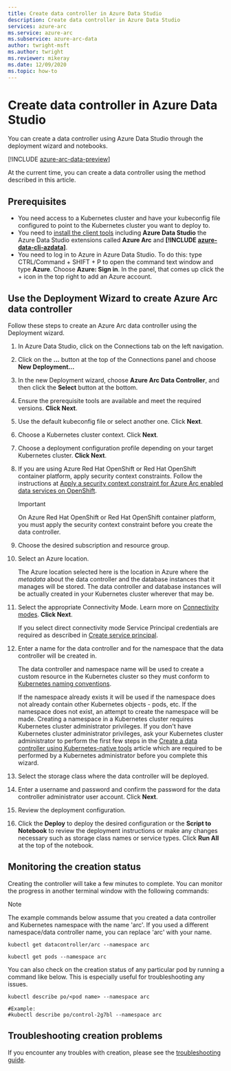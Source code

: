 ```yaml
---
title: Create data controller in Azure Data Studio
description: Create data controller in Azure Data Studio
services: azure-arc
ms.service: azure-arc
ms.subservice: azure-arc-data
author: twright-msft
ms.author: twright
ms.reviewer: mikeray
ms.date: 12/09/2020
ms.topic: how-to
---
```


# Create data controller in Azure Data Studio

You can create a data controller using Azure Data Studio through the deployment wizard and notebooks.

[!INCLUDE [azure-arc-data-preview](../../../includes/azure-arc-data-preview.md)]

At the current time, you can create a data controller using the method described in this article.

## Prerequisites

- You need access to a Kubernetes cluster and have your kubeconfig file configured to point to the Kubernetes cluster you want to deploy to.
- You need to [install the client tools](install-client-tools.md) including **Azure Data Studio** the Azure Data Studio extensions called **Azure Arc** and **[!INCLUDE [azure-data-cli-azdata](../../../includes/azure-data-cli-azdata.md)]**.
- You need to log in to Azure in Azure Data Studio.  To do this: type CTRL/Command + SHIFT + P to open the command text window and type **Azure**.  Choose **Azure: Sign in**.   In the panel, that comes up click the + icon in the top right to add an Azure account.

## Use the Deployment Wizard to create Azure Arc data controller

Follow these steps to create an Azure Arc data controller using the Deployment wizard.

1. In Azure Data Studio, click on the Connections tab on the left navigation.
2. Click on the **...** button at the top of the Connections panel and choose **New Deployment...**
3. In the new Deployment wizard, choose **Azure Arc Data Controller**, and then click the **Select** button at the bottom.
4. Ensure the prerequisite tools are available and meet the required versions. **Click Next**.
5. Use the default kubeconfig file or select another one.  Click **Next**.
6. Choose a Kubernetes cluster context. Click **Next**.
7. Choose a deployment configuration profile depending on your target Kubernetes cluster. **Click Next**.
8. If you are using Azure Red Hat OpenShift or Red Hat OpenShift container platform, apply security context constraints. Follow the instructions at [Apply a security context constraint for Azure Arc enabled data services on OpenShift](how-to-apply-security-context-constraint.md).

   >[!IMPORTANT]
   >On Azure Red Hat OpenShift or Red Hat OpenShift container platform, you must apply the security context constraint before you create the data controller.

1. Choose the desired subscription and resource group.
1. Select an Azure location.
   
   The Azure location selected here is the location in Azure where the *metadata* about the data controller and the database instances that it manages will be stored. The data controller and database instances will be actually created in your Kubernetes cluster wherever that may be.

10. Select the appropriate Connectivity Mode. Learn more on [Connectivity modes](./connectivity.md). **Click Next**.

    If you select direct connectivity mode Service Principal credentials are required as described in [Create service principal](upload-metrics-and-logs-to-azure-monitor.md#create-service-principal).

11. Enter a name for the data controller and for the namespace that the data controller will be created in.

    The data controller and namespace name will be used to create a custom resource in the Kubernetes cluster so they must conform to [Kubernetes naming conventions](https://kubernetes.io/docs/concepts/overview/working-with-objects/names/#names).
    
    If the namespace already exists it will be used if the namespace does not already contain other Kubernetes objects - pods, etc.  If the namespace does not exist, an attempt to create the namespace will be made.  Creating a namespace in a Kubernetes cluster requires Kubernetes cluster administrator privileges.  If you don't have Kubernetes cluster administrator privileges, ask your Kubernetes cluster administrator to perform the first few steps in the [Create a data controller using Kubernetes-native tools](./create-data-controller-using-kubernetes-native-tools.md) article which are required to be performed by a Kubernetes administrator before you complete this wizard.


12. Select the storage class where the data controller will be deployed. 
13.  Enter a username and password and confirm the password for the data controller administrator user account. Click **Next**.

14. Review the deployment configuration.
15. Click the **Deploy** to deploy the desired configuration or the **Script to Notebook** to review the deployment instructions or make any changes necessary such as storage class names or service types. Click **Run All** at the top of the notebook.

## Monitoring the creation status

Creating the controller will take a few minutes to complete. You can monitor the progress in another terminal window with the following commands:

> [!NOTE]
>  The example commands below assume that you created a data controller and Kubernetes namespace with the name 'arc'.  If you used a different namespace/data controller name, you can replace 'arc' with your name.

```console
kubectl get datacontroller/arc --namespace arc
```

```console
kubectl get pods --namespace arc
```

You can also check on the creation status of any particular pod by running a command like below.  This is especially useful for troubleshooting any issues.

```console
kubectl describe po/<pod name> --namespace arc

#Example:
#kubectl describe po/control-2g7bl --namespace arc
```

## Troubleshooting creation problems

If you encounter any troubles with creation, please see the [troubleshooting guide](troubleshoot-guide.md).
